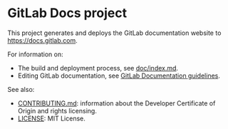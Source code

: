 # GitLab Docs project

This project generates and deploys the GitLab documentation website to <https://docs.gitlab.com>.

For information on:

- The build and deployment process, see [doc/index.md](doc/index.md).
- Editing GitLab documentation, see [GitLab Documentation guidelines](https://docs.gitlab.com/ee/development/documentation/).

See also:

  * [CONTRIBUTING.md](CONTRIBUTING.md): information about the Developer Certificate of Origin and rights licensing.
  * [LICENSE](LICENSE): MIT License.
